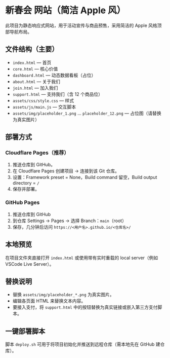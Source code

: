 # 新春会 网站（简洁 Apple 风）

此项目为静态响应式网站，用于活动宣传与商品预售，采用简洁的 Apple 风格顶部导航布局。

## 文件结构（主要）
- `index.html` — 首页
- `core.html` — 核心价值
- `dashboard.html` — 动态数据看板（占位）
- `about.html` — 关于我们
- `join.html` — 加入我们
- `support.html` — 支持我们（含 12 个商品位）
- `assets/css/style.css` — 样式
- `assets/js/main.js` — 交互脚本
- `assets/img/placeholder_1.png` … `placeholder_12.png` — 占位图（请替换为真实图片）

## 部署方式
### Cloudflare Pages（推荐）
1. 推送仓库到 GitHub。
2. 在 Cloudflare Pages 创建项目 → 连接到该 Git 仓库。
3. 设置：Framework preset = None，Build command 留空，Build output directory = `/`
4. 保存并部署。

### GitHub Pages
1. 推送仓库到 GitHub
2. 到仓库 Settings → Pages → 选择 Branch：`main`（root）
3. 保存，几分钟后访问 `https://<用户名>.github.io/<仓库名>/`

## 本地预览
在项目文件夹直接打开 `index.html` 或使用带有实时重载的 local server（例如 VSCode Live Server）。

## 替换说明
- 替换 `assets/img/placeholder_*.png` 为真实图片。
- 编辑各页面 HTML 来替换文本内容。
- 要接入支付，将 `support.html` 中的按钮替换为真实链接或嵌入第三方支付脚本。

## 一键部署脚本
脚本 `deploy.sh` 可用于将项目初始化并推送到远程仓库（需本地先在 GitHub 建仓库）。
